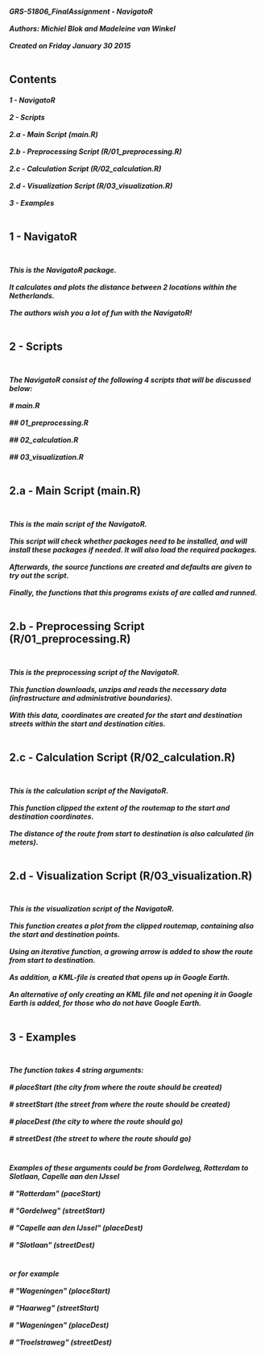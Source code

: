 <h5>
  GRS-51806_FinalAssignment - NavigatoR <br> </br>
  Authors: Michiel Blok and Madeleine van Winkel <br> </br>
  Created on Friday January 30 2015 <br> </br>
</h5>

<h2>
  Contents
</h2>

<h5>
  1 - NavigatoR <br> </br>
  2 - Scripts <br> </br>
  2.a - Main Script (main.R) <br> </br>
  2.b - Preprocessing Script (R/01_preprocessing.R) <br> </br>
  2.c - Calculation Script (R/02_calculation.R) <br> </br>
  2.d - Visualization Script (R/03_visualization.R) <br> </br>
  3 - Examples <br> </br>
</h5>

<h2>
  1 - NavigatoR  <br> </br>
</h2>

<h5>
  This is the NavigatoR package. <br> </br>
  It calculates and plots the distance between 2 locations within the Netherlands. <br> </br>
  The authors wish you a lot of fun with the NavigatoR! <br> </br>
</h5>

<h2>
  2 - Scripts <br> </br>
</h2>

<h5>
  The NavigatoR consist of the following 4 scripts that will be discussed below: <br> </br>
  # main.R <br> </br>
  ## 01_preprocessing.R <br> </br>
  ## 02_calculation.R <br> </br>
  ## 03_visualization.R <br> </br>
</h5>

<h2>
  2.a - Main Script (main.R) <br> </br>
</h2>

<h5>
  This is the main script of the NavigatoR. <br> </br>
  This script will check whether packages need to be installed, and will install these packages if needed. It will also load the required packages. <br> </br>
  Afterwards, the source functions are created and defaults are given to try out the script. <br> </br>
  Finally, the functions that this programs exists of are called and runned. <br> </br>
</h5>

<h2>
  2.b - Preprocessing Script (R/01_preprocessing.R) <br> </br>
</h2>

<h5>
  This is the preprocessing script of the NavigatoR. <br> </br>
  This function downloads, unzips and reads the necessary data (infrastructure and administrative boundaries). <br> </br>
  With this data, coordinates are created for the start and destination streets within the start and destination cities. <br> </br>
</h5>

<h2>
  2.c - Calculation Script (R/02_calculation.R) <br> </br>
</h2>

<h5>
  This is the calculation script of the NavigatoR. <br> </br>
  This function clipped the extent of the routemap to the start and destination coordinates. <br> </br>
  The distance of the route from start to destination is also calculated (in meters). <br> </br>
</h5>

<h2>
  2.d - Visualization Script (R/03_visualization.R) <br> </br>
</h2>

<h5>
  This is the visualization script of the NavigatoR. <br> </br>
  This function creates a plot from the clipped routemap, containing also the start and destination points. <br> </br>
  Using an iterative function, a growing arrow is added to show the route from start to destination. <br> </br>
  As addition, a KML-file is created that opens up in Google Earth. <br> </br>
  An alternative of only creating an KML file and not opening it in Google Earth is added, for those who do not have Google Earth. <br> </br>
</h5>

<h2>
  3 - Examples <br> </br>
</h2>

<h5>
  The function takes 4 string arguments: <br> </br>
  # placeStart (the city from where the route should be created) <br> </br>
  # streetStart (the street from where the route should be created) <br> </br>
  # placeDest (the city to where the route should go) <br> </br>
  # streetDest (the street to where the route should go) <br> </br>
</h5>

<h5>
  Examples of these arguments could be from Gordelweg, Rotterdam to Slotlaan, Capelle aan den IJssel <br> </br>
  # "Rotterdam" (paceStart) <br> </br>
  # "Gordelweg" (streetStart) <br> </br>
  # "Capelle aan den IJssel" (placeDest) <br> </br>
  # "Slotlaan" (streetDest) <br> </br>
</h5>

<h5>
  or for example <br> </br>
  # "Wageningen" (placeStart) <br> </br>
  # "Haarweg" (streetStart) <br> </br>
  # "Wageningen" (placeDest) <br> </br>
  # "Troelstraweg" (streetDest) <br> </br>
</h5>
